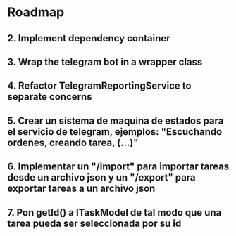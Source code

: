 # Roadmap
## 2. Implement dependency container
## 3. Wrap the telegram bot in a wrapper class
## 4. Refactor TelegramReportingService to separate concerns
## 5. Crear un sistema de maquina de estados para el servicio de telegram, ejemplos: "Escuchando ordenes, creando tarea, (...)"
## 6. Implementar un "/import" para importar tareas desde un archivo json y un "/export" para exportar tareas a un archivo json
## 7. Pon getId() a ITaskModel de tal modo que una tarea pueda ser seleccionada por su id 
